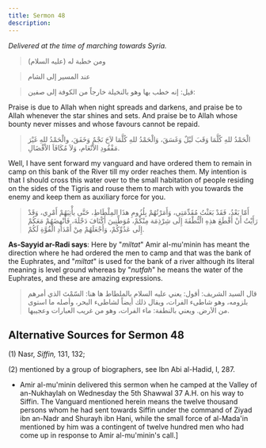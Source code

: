 ```yaml
---
title: Sermon 48
description: 
---
```


*Delivered at the time of marching towards Syria.*

> ومن خطبة له (عليه السلام)

> عند المسير إلى الشام

> قيل: إنه خطب بها وهو بالنخيلة خارجاً من الكوفة إلى صفين:

Praise is due to Allah when night spreads and darkens, and praise be to
Allah whenever the star shines and sets. And praise be to Allah whose
bounty never misses and whose favours cannot be repaid.

> الْحَمْدُ للهِ كُلَّمَا وَقَبَ لَيْلٌ وَغَسَقَ، وَالْحَمْدُ للهِ كُلَّمَا لاَحَ نَجْمٌ وَخَفَقَ، والْحَمْدُ للهِ
> غَيْرَ مَفْقُودِ الاْنْعَام، وَلاَ مُكَافَاَ الاْفْضَالِ.

Well, I have sent forward my
vanguard and have ordered them to remain in camp on this bank of
the River till my order reaches them. My intention is that I should
cross this water over to the small habitation of people residing on the
sides of the Tigris and rouse them to march with you towards the enemy
and keep them as auxiliary force for you.

> أَمّا بَعْدُ، فَقَدْ بَعَثْتُ مُقَدِّمَتِي، وَأَمَرْتُهُمْ بِلُزُومِ هذَا المِلْطَاطِ، حَتَّى يأْتِيَهُمْ أَمْرِي،
> وَقَدْ رَأَيْتُ أَنْ أَقْطَعَ هذِهِ الْنُّطْفَةَ إِلَى شِرْذِمَة مِنْكُمْ، مُوَطِّنِينَ أَكْنَافَ دَجْلَةَ، فَأُنْهِضَهُمْ
> مَعَكُمْ إِلَى عَدُوِّكُمْ، وَأَجْعَلَهُمْ مِنْ أَمْدَادِ الْقُوَّةِ لَكُمْ.

**As-Sayyid ar-Radi says**: Here by \"*miltat*\" Amir al-mu\'minin has
meant the direction where he had ordered the men to camp and that was
the bank of the Euphrates, and \"*miltat*\" is used for the bank of a
river although its literal meaning is level ground whereas by
\"*nutfah*\" he means the water of the Euphrates, and these are amazing
expressions.

> قال السيد الشريف: أقول: يعني عليه السلام بالملطاط ها هنا: السّمْتَ الذي
> أمرهم بلزومه، وهو شاطىء الفرات، ويقال ذلك أيضاً لشاطىء البحر، وأصله ما
> استوى من الاَرض. ويعني بالنطفة: ماء الفرات، وهو من غريب العبارات
> وعجيبها.

## Alternative Sources for Sermon 48

\(1\) Nasr, *Siffin,* 131, 132;

\(2\) mentioned by a group of biographers, see Ibn Abi al-Hadid, I, 287.

-  Amir al-mu\'minin
    delivered this sermon when he camped at the Valley of an-Nukhaylah
    on Wednesday the 5th Shawwal 37 A.H. on his way to Siffin. The
    Vanguard mentioned herein means the twelve thousand persons whom he
    had sent towards Siffin under the command of Ziyad ibn an-Nadr and
    Shurayh ibn Hani, while the small force of al-Mada\'in mentioned by
    him was a contingent of twelve hundred men who had come up in
    response to Amir al-mu\'minin\'s call.]
